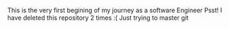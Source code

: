 This is the very first begining of my journey as a software Engineer
Psst! I have deleted this repository 2 times :( Just trying to master git
